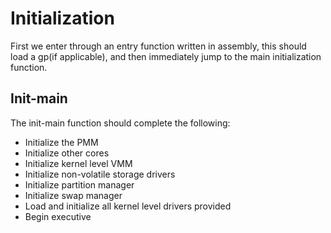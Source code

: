 # Initialization
First we enter through an entry function written in assembly, this should load a gp(if applicable), and then immediately jump to the main initialization function.

## Init-main
The init-main function should complete the following:
* Initialize the PMM
* Initialize other cores
* Initialize kernel level VMM
* Initialize non-volatile storage drivers
* Initialize partition manager
* Initialize swap manager
* Load and initialize all kernel level drivers provided
* Begin executive